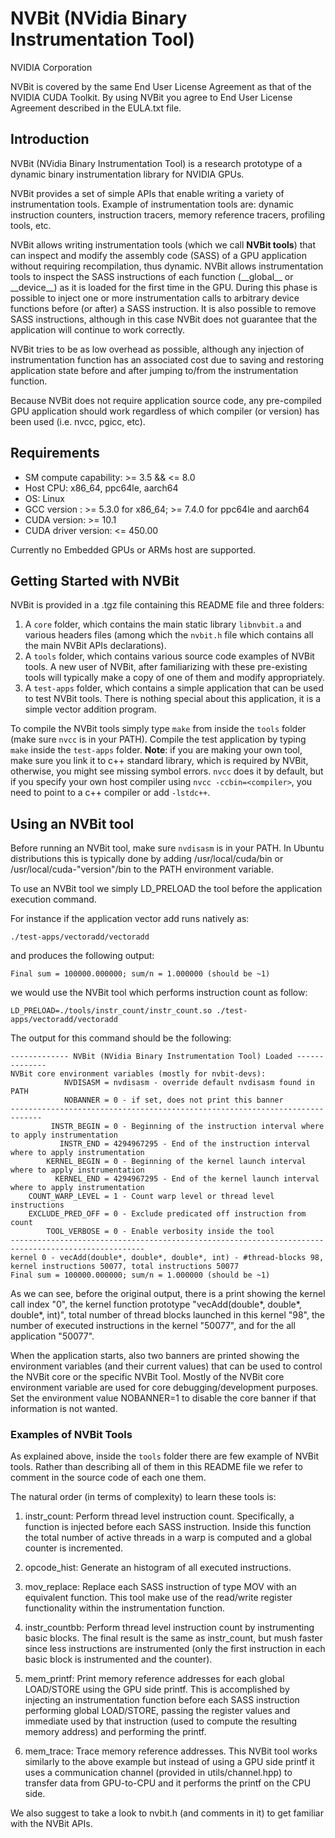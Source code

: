 # NVBit (NVidia Binary Instrumentation Tool)
NVIDIA Corporation

NVBit is covered by the same End User License Agreement as that of the
NVIDIA CUDA Toolkit. By using NVBit you agree to End User License Agreement
described in the EULA.txt file.

## Introduction
NVBit (NVidia Binary Instrumentation Tool) is a research prototype of a dynamic
binary instrumentation library for NVIDIA GPUs.

NVBit provides a set of simple APIs that enable writing a variety of
instrumentation tools. Example of instrumentation tools are: dynamic
instruction counters, instruction tracers, memory reference tracers,
profiling tools, etc.

NVBit allows writing instrumentation tools (which we call **NVBit tools**)
that can inspect and modify the assembly code (SASS) of a GPU application
without requiring recompilation, thus dynamic. NVBit allows instrumentation
tools to inspect the SASS instructions of each function (\_\_global\_\_ or
\_\_device\_\_) as it is loaded for the first time in the GPU. During this
phase is possible to inject one or more instrumentation calls to arbitrary
device functions before (or after) a SASS instruction. It is also possible to
remove SASS instructions, although in this case NVBit does not guarantee that
the application will continue to work correctly.

NVBit tries to be as low overhead as possible, although any injection of
instrumentation function has an associated cost due to saving and restoring
application state before and after jumping to/from the instrumentation
function.

Because NVBit does not require application source code, any pre-compiled GPU
application should work regardless of which compiler (or version) has been
used (i.e. nvcc, pgicc, etc).

## Requirements

* SM compute capability:              >= 3.5 && <= 8.0
* Host CPU:                           x86\_64, ppc64le, aarch64
* OS:                                 Linux
* GCC version :                       >= 5.3.0 for x86\_64; >= 7.4.0 for ppc64le and aarch64
* CUDA version:                       >= 10.1
* CUDA driver version:                <= 450.00

Currently no Embedded GPUs or ARMs host are supported.

## Getting Started with NVBit

NVBit is provided in a .tgz file containing this README file and three folders:
1. A ```core``` folder, which contains the main static library
```libnvbit.a``` and various headers files (among which the ```nvbit.h```
file which contains all the main NVBit APIs declarations).
2. A ```tools``` folder, which contains various source code examples of NVBit
tools. A new user of NVBit, after familiarizing with these pre-existing tools
will typically make a copy of one of them and modify appropriately.
3. A ```test-apps``` folder, which contains a simple application that can be
used to test NVBit tools. There is nothing special about this application, it
is a simple vector addition program.


To compile the NVBit tools simply type ```make``` from  inside the ```tools```
folder (make sure ```nvcc``` is in your PATH).
Compile the test application by typing ```make``` inside the ```test-apps```
folder.
__Note__: if you are making your own tool, make sure you link it to c++
standard library, which is required by NVBit, otherwise, you might see
missing symbol errors. ```nvcc``` does it by default, but if you specify
your own host compiler using ```nvcc -ccbin=<compiler>```, you need to point
to a c++ compiler or add ```-lstdc++```.

## Using an NVBit tool

Before running an NVBit tool, make sure ```nvdisasm``` is in your PATH. In
Ubuntu distributions this is typically done by adding /usr/local/cuda/bin or
/usr/local/cuda-"version"/bin to the PATH environment variable.

To use an NVBit tool we simply LD_PRELOAD the tool before the application
execution command.

For instance if the application vector add runs natively as:

```
./test-apps/vectoradd/vectoradd
```

and produces the following output:

```
Final sum = 100000.000000; sum/n = 1.000000 (should be ~1)
```

we would use the NVBit tool which performs instruction count as follow:

```
LD_PRELOAD=./tools/instr_count/instr_count.so ./test-apps/vectoradd/vectoradd
```

The output for this command should be the following:

```no-highlight
------------- NVBit (NVidia Binary Instrumentation Tool) Loaded --------------
NVBit core environment variables (mostly for nvbit-devs):
            NVDISASM = nvdisasm - override default nvdisasm found in PATH
            NOBANNER = 0 - if set, does not print this banner
-----------------------------------------------------------------------------
         INSTR_BEGIN = 0 - Beginning of the instruction interval where to apply instrumentation
           INSTR_END = 4294967295 - End of the instruction interval where to apply instrumentation
        KERNEL_BEGIN = 0 - Beginning of the kernel launch interval where to apply instrumentation
          KERNEL_END = 4294967295 - End of the kernel launch interval where to apply instrumentation
    COUNT_WARP_LEVEL = 1 - Count warp level or thread level instructions
    EXCLUDE_PRED_OFF = 0 - Exclude predicated off instruction from count
        TOOL_VERBOSE = 0 - Enable verbosity inside the tool
----------------------------------------------------------------------------------------------------
kernel 0 - vecAdd(double*, double*, double*, int) - #thread-blocks 98,  kernel instructions 50077, total instructions 50077
Final sum = 100000.000000; sum/n = 1.000000 (should be ~1)
```

As we can see, before the original output, there is a print showing the kernel
call index "0", the kernel function prototype
"vecAdd(double*, double*, double*, int)", total number of thread blocks launched
 in this kernel "98", the number of executed instructions in the kernel "50077",
 and for the all application "50077".

When the application starts, also two banners are printed showing the environment
variables (and their current values) that can be used to control the NVBit core
or the specific NVBit Tool.
Mostly of the NVBit core environment variable are used for core
debugging/development purposes.
Set the environment value NOBANNER=1 to disable the core banner if that
information is not wanted.

### Examples of NVBit Tools

As explained above, inside the ```tools``` folder there are few example of
NVBit tools. Rather than describing all of them in this README file we refer
to comment in the source code of each one them.

The natural order (in terms of complexity) to learn these tools is:

1. instr_count: Perform thread level instruction count. Specifically, a
function is injected before each SASS instruction. Inside this function the
total number of active threads in a warp is computed and a global counter is
incremented.

2. opcode_hist: Generate an histogram of all executed instructions.

3. mov_replace: Replace each SASS instruction of type MOV with an equivalent
function. This tool make use of the read/write register functionality within
the instrumentation function.

4. instr_countbb: Perform thread level instruction count by instrumenting
basic blocks. The final result is the same as instr_count, but mush faster
since less instructions are instrumented (only the first instruction in each
basic block is instrumented and the counter).

5. mem_printf: Print memory reference addresses for each global LOAD/STORE
using the GPU side printf. This is accomplished by injecting an
instrumentation function before each SASS instruction performing global
LOAD/STORE, passing the register values and immediate used by that
instruction (used to compute the resulting memory address) and performing the
printf.

6. mem_trace: Trace memory reference addresses. This NVBit tool works
similarly to the above example but instead of using a GPU side printf it uses
a communication channel (provided in utils/channel.hpp) to transfer data from
GPU-to-CPU and it performs the printf on the CPU side.

We also suggest to take a look to nvbit.h (and comments in it) to get
familiar with the NVBit APIs.
